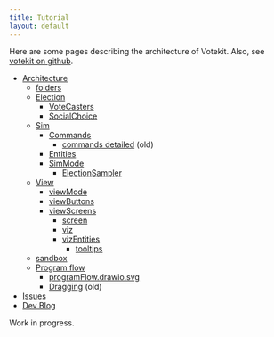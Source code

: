 ```yaml
---
title: Tutorial
layout: default
---
```


Here are some pages describing the architecture of Votekit. Also, see [votekit on github](https://github.com/paretoman/votekit).

* [Architecture](architecture.md)
  * [folders](folders.md)
  * [Election](election.md)
    * [VoteCasters](voteCasters.md)
    * [SocialChoice](socialChoice.md)
  * [Sim](sim.md)
    * [Commands](commands.md)
      * [commands detailed](code_commands.md) (old)
    * [Entities](entities.md)
    * [SimMode](simMode.md)
      * [ElectionSampler](electionSampler.md)
  * [View](view.md)
    * [viewMode](viewMode.md)
    * [viewButtons](viewButtons.md)
    * [viewScreens](viewScreens.md)
      * [screen](screen.md)
      * [viz](viz.md)
      * [vizEntities](vizEntities.md)
        * [tooltips](tooltips.md)
  * [sandbox](sandbox.md)
  * [Program flow](programFlow.md)
    * [programFlow.drawio.svg](programFlow.drawio.svg)
    * [Dragging](programFlowDrag.md) (old)
* [Issues](issues.md)
* [Dev Blog](blog.md)

Work in progress.
